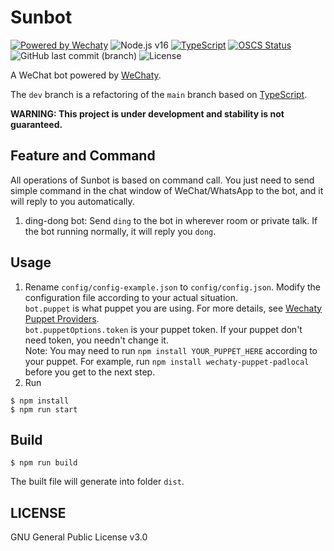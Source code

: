# Sunbot

[![Powered by Wechaty](https://img.shields.io/badge/Powered%20By-Wechaty-brightgreen.svg)](https://github.com/wechaty/wechaty)
![Node.js v16](https://img.shields.io/badge/node-%3E%3D16-green.svg)
[![TypeScript](https://img.shields.io/badge/%3C%2F%3E-TypeScript-blue.svg)](https://www.typescriptlang.org/)
[![OSCS Status](https://www.oscs1024.com/platform/badge/ligen131/Sunbot.svg?size=small)](https://www.oscs1024.com/project/ligen131/Sunbot?ref=badge_small)
![GitHub last commit (branch)](https://img.shields.io/github/last-commit/ligen131/Sunbot/dev)
![License](https://img.shields.io/github/license/ligen131/Sunbot)

A WeChat bot powered by [WeChaty](https://github.com/wechaty/wechaty).

The `dev` branch is a refactoring of the `main` branch based on [TypeScript](https://www.typescriptlang.org/).

**WARNING: This project is under development and stability is not guaranteed.**

## Feature and Command

All operations of Sunbot is based on command call. You just need to send simple command in the chat window of WeChat/WhatsApp to the bot, and it will reply to you automatically.

1. ding-dong bot: Send `ding` to the bot in wherever room or private talk. If the bot running normally, it will reply you `dong`.

## Usage

1. Rename `config/config-example.json` to `config/config.json`. Modify the configuration file according to your actual situation.  
  `bot.puppet` is what puppet you are using. For more details, see [Wechaty Puppet Providers](https://wechaty.js.org/docs/puppet-providers/).  
  `bot.puppetOptions.token` is your puppet token. If your puppet don't need token, you needn't change it.  
  Note: You may need to run `npm install YOUR_PUPPET_HERE` according to your puppet. For example, run `npm install wechaty-puppet-padlocal` before you get to the next step.  
2. Run  
  ```shell
  $ npm install
  $ npm run start
  ```

## Build

```shell
$ npm run build
```

The built file will generate into folder `dist`.

## LICENSE

GNU General Public License v3.0